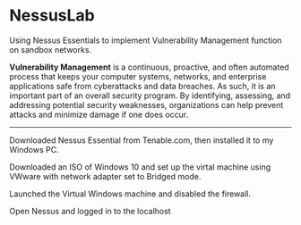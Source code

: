 # NessusLab
Using Nessus Essentials to implement Vulnerability Management function on sandbox networks.

**Vulnerability Management** is a continuous, proactive, and often automated process that keeps your computer systems, networks, and enterprise applications safe from cyberattacks and data breaches. As such, it is an important part of an overall security program. By identifying, assessing, and addressing potential security weaknesses, organizations can help prevent attacks and minimize damage if one does occur.

<hr></hr>

Downloaded Nessus Essential from Tenable.com, then installed it to my Windows PC.

Downloaded an ISO of Windows 10 and set up the virtal machine using VWware with network adapter set to Bridged mode.

Launched the Virtual Windows machine and disabled the firewall. 

Open Nessus and logged in to the localhost
